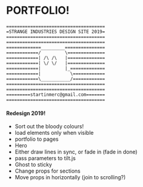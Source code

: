 # PORTFOLIO!


```
=====================================
=STRANGE INDUSTRIES DESIGN SITE 2019=
=====================================
=====================================
=============_________===============
============/         \==============
============| /\ /\   |==============
============| \/ \/   |==============
============|         |_=============
============|           \============
============\___________/============
=====================================
=====================================
=========startinmerc@gmail.com=======
=====================================
```

#### Redesign 2019!
* Sort out the bloody colours!
* load elements only when visible
* portfolio to pages
* Hero
 * Either draw lines in sync, or fade in (fade in done)
 * pass parameters to tilt.js
* Ghost to sticky
 * Change props for sections
 * Move props in horizontally (join to scrolling?)
